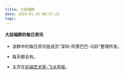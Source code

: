 ```yaml
---
title: 大前端群
date: 2019-01-25 08:57:23
tags:
---
```


####  大前端群的每日资讯

* 该群中的每日资讯是成员“深圳-阿里巴巴-马跃”整理所发。

* 每天都会有。

* 主页在[前端艺术家-飞冰早报](http://fe.jskou.com/)。
